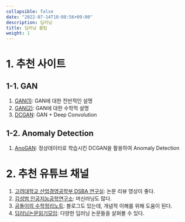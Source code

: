 ```yaml
---
collapsible: false
date: "2022-07-14T10:08:56+09:00"
description: 딥러닝
title: 딥러닝 꿀팁
weight: 1
---
```


# 1. 추천 사이트

## 1-1. GAN
1. [GAN(1)](https://memesoo99.tistory.com/26): GAN에 대한 전반적인 설명
1. [GAN(2)](https://www.samsungsds.com/kr/insights/generative-adversarial-network-ai-2.html): GAN에 대한 수학적 설명
1. [DCGAN](https://memesoo99.tistory.com/32): GAN + Deep Convolution

## 1-2. Anomaly Detection
1. [AnoGAN](https://sensibilityit.tistory.com/506): 정상데이터로 학습시킨 DCGAN을 활용하여 Anomaly Detection

# 2. 추천 유튜브 채널
1. [고려대학교 산업경영공학부 DSBA 연구실](https://www.youtube.com/channel/UCPq01cgCcEwhXl7BvcwIQyg): 논문 리뷰 영상이 좋다.
1. [김성범 인공지능공학연구소](https://www.youtube.com/channel/UCueLU1pCvFlM8Y8sth7a6RQ): 머신러닝도 많다.
1. [공돌이의 수학정리노트](https://www.youtube.com/c/AngeloYeo): 블로그도 있는데, 개념적 이해를 위해 도움이 된다.
1. [딥러닝논문읽기모임](https://www.youtube.com/c/%EB%94%A5%EB%9F%AC%EB%8B%9D%EB%85%BC%EB%AC%B8%EC%9D%BD%EA%B8%B0%EB%AA%A8%EC%9E%84): 다양한 딥러닝 논문들을 살펴볼 수 있다.
